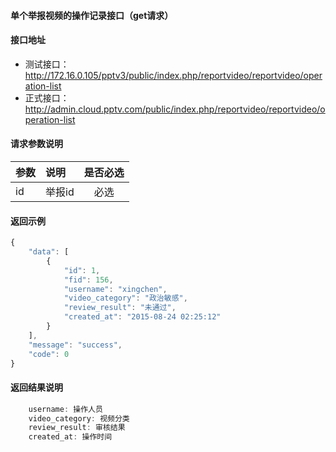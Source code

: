 #### 单个举报视频的操作记录接口（get请求）

#### 接口地址
  * 测试接口：http://172.16.0.105/pptv3/public/index.php/reportvideo/reportvideo/operation-list
  * 正式接口：http://admin.cloud.pptv.com/public/index.php/reportvideo/reportvideo/operation-list

#### 请求参数说明
|  参数         |说明          |是否必选|
| ------------- |:-------------|:-----:|
| id      | 举报id |必选|
#### 返回示例
```javascript
{
    "data": [
        {
            "id": 1,
            "fid": 156,
            "username": "xingchen",
            "video_category": "政治敏感",
            "review_result": "未通过",
            "created_at": "2015-08-24 02:25:12"
        }
    ],
    "message": "success",
    "code": 0
}
```

#### 返回结果说明
```javascript
    username: 操作人员
    video_category: 视频分类
    review_result: 审核结果
    created_at: 操作时间
```